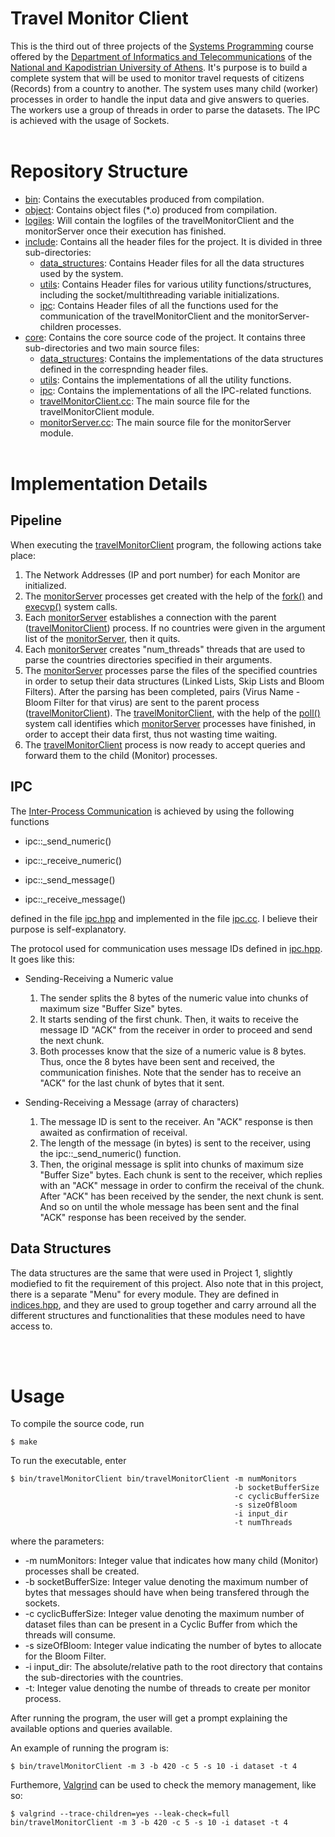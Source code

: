 # Travel Monitor Client

This is the third out of three projects of the [Systems Programming](http://cgi.di.uoa.gr/~antoulas/k24/) course offered by the [Department of Informatics and Telecommunications](https://www.di.uoa.gr/en) of the [National and Kapodistrian University of Athens]((https://en.uoa.gr/)). It's purpose is to build a complete system that will be used to monitor travel requests of citizens (Records) from a country to another. The system uses many child (worker) processes in order to handle the input data and give answers to queries. The workers use a group of threads in order to parse the datasets. The IPC is achieved with the usage of Sockets.
<br> </br>


# Repository Structure

- [bin](bin): Contains the executables produced from compilation.
- [object](object): Contains object files (*.o) produced from compilation.
- [logiles](logfiles): Will contain the logfiles of the travelMonitorClient and the monitorServer once their execution has finished.
- [include](include): Contains all the header files for the project. It is divided in three sub-directories:
    - [data_structures](include/data_structures): Contains Header files for all the data structures used by the system.
    - [utils](include/utils): Contains Header files for various utility functions/structures, including the socket/multithreading variable initializations.
    - [ipc](include/ipc): Contains Header files of all the functions used for the communication of the travelMonitorClient and the monitorServer-children processes.
- [core](core): Contains the core source code of the project. It contains three sub-directories and two main source files:
    - [data_structures](core/data_structures): Contains the implementations of the data structures defined in the correspnding header files.
    - [utils](core/utils): Contains the implementations of all the utility functions.
    - [ipc](core/ipc): Contains the implementations of all the IPC-related functions.
    - [travelMonitorClient.cc](core/travelMonitorClient.cc): The main source file for the travelMonitorClient module.
    - [monitorServer.cc](core/monitorServer.cc): The main source file for the monitorServer module.
<br> </br>


# Implementation Details

## Pipeline

When executing the [travelMonitorClient](core/travelMonitorClient.cc) program, the following actions take place:

1. The Network Addresses (IP and port number) for each Monitor are initialized.
2. The [monitorServer](core/monitorServer.cc) processes get created with the help of the [fork()](https://man7.org/linux/man-pages/man2/fork.2.html) and [execvp()](https://linux.die.net/man/3/execvp) system calls.
3. Each [monitorServer](core/monitorServer.cc) establishes a connection with the parent ([travelMonitorClient](core/travelMonitorClient.cc)) process. If no countries were given in the argument list of the [monitorServer](core/monitorServer.cc), then it quits.
4. Each [monitorServer](core/monitorServer.cc) creates "num_threads" threads that are used to parse the countries directories specified in their arguments.
5. The [monitorServer](core/monitorServer.cc) processes parse the files of the specified countries in order to setup their data structures (Linked Lists, Skip Lists and Bloom Filters). After the parsing has been completed, pairs (Virus Name - Bloom Filter for that virus) are sent to the parent process ([travelMonitorClient](core/travelMonitorClient.cc)). The [travelMonitorClient](core/travelMonitorClient.cc), with the help of the [poll()](https://man7.org/linux/man-pages/man2/poll.2.html) system call identifies which [monitorServer](core/monitorServer.cc) processes have finished, in order to accept their data first, thus not wasting time waiting.
6. The [travelMonitorClient](core/travelMonitorClient.cc) process is now ready to accept queries and forward them to the child (Monitor) processes.

## IPC

The [Inter-Process Communication](https://en.wikipedia.org/wiki/Inter-process_communication) is achieved by using the following functions

- ipc::_send_numeric()
- ipc::_receive_numeric()

- ipc::_send_message()
- ipc::_receive_message()

defined in the file [ipc.hpp](include/ipc/ipc.hpp) and implemented in the file [ipc.cc](core/ipc/ipc.cc). I believe their purpose is self-explanatory.

The protocol used for communication uses message IDs defined in [ipc.hpp](include/ipc/ipc.hpp). It goes like this:

- Sending-Receiving a Numeric value
    1. The sender splits the 8 bytes of the numeric value into chunks of maximum size "Buffer Size" bytes.
    2. It starts sending of the first chunk. Then, it waits to receive the message ID "ACK" from the receiver in order to proceed and send the next chunk.
    3. Both processes know that the size of a numeric value is 8 bytes. Thus, once the 8 bytes have been sent and received, the communication finishes. Note that the sender has to receive an "ACK" for the last chunk of bytes that it sent.

- Sending-Receiving a Message (array of characters)
    1. The message ID is sent to the receiver. An "ACK" response is then awaited as confirmation of receival.
    2. The length of the message (in bytes) is sent to the receiver, using the ipc::_send_numeric() function.
    3. Then, the original message is split into chunks of maximum size "Buffer Size" bytes. Each chunk is sent to the receiver, which replies with an "ACK" message in order to confirm the receival of the chunk. After "ACK" has been received by the sender, the next chunk is sent. And so on until the whole message has been sent and the final "ACK" response has been received by the sender.

## Data Structures

The data structures are the same that were used in Project 1, slightly modiefied to fit the requirement of this project. Also note that in this project, there is a separate "Menu" for every module. They are defined in [indices.hpp](include/data_structures/indices.hpp), and they are used to group together and carry arround all the different structures and functionalities that these modules need to have access to.

<br> </br>


# Usage

To compile the source code, run
```shell
$ make
```

To run the executable, enter
```shell
$ bin/travelMonitorClient bin/travelMonitorClient -m numMonitors
                                                  -b socketBufferSize
                                                  -c cyclicBufferSize
                                                  -s sizeOfBloom
                                                  -i input_dir
                                                  -t numThreads
```
where the parameters:
- -m numMonitors: Integer value that indicates how many child (Monitor) processes shall be created.
- -b socketBufferSize: Integer value denoting the maximum number of bytes that messages should have when being transfered through the sockets.
- -c cyclicBufferSize: Integer value denoting the maximum number of dataset files than can be present in a Cyclic Buffer from which the threads will consume.
- -s sizeOfBloom: Integer value indicating the number of bytes to allocate for the Bloom Filter.
- -i input_dir: The absolute/relative path to the root directory that contains the sub-directories with the countries.
- -t: Integer value denoting the numbe of threads to create per monitor process.

After running the program, the user will get a prompt explaining the available options and queries available.

An example of running the program is:
```shell
$ bin/travelMonitorClient -m 3 -b 420 -c 5 -s 10 -i dataset -t 4
```

Furthemore, [Valgrind](https://valgrind.org/) can be used to check the memory management, like so:
```shell
$ valgrind --trace-children=yes --leak-check=full bin/travelMonitorClient -m 3 -b 420 -c 5 -s 10 -i dataset -t 4
```
